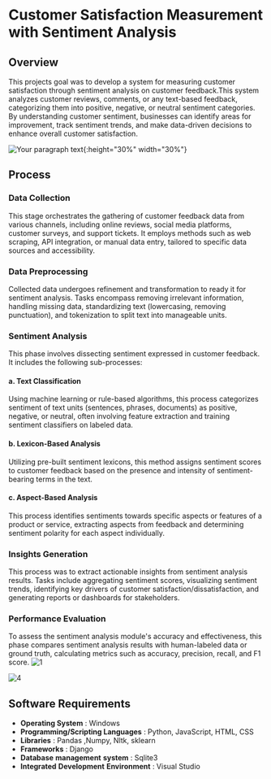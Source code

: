 # Customer Satisfaction Measurement with Sentiment Analysis
## Overview 
This projects goal was to develop a system for measuring customer satisfaction through sentiment analysis on customer feedback.This system analyzes customer reviews, comments, or any text-based feedback, categorizing them into positive, negative, or neutral sentiment categories.  By understanding customer sentiment, businesses can identify areas for improvement, track sentiment trends, and make data-driven decisions to enhance overall customer satisfaction.

![Your paragraph text](https://github.com/saimaansi13/Customer-Satisfaction-Measurement-with-Sentiment-Analysis/assets/125540201/dcfd6667-b7ad-4f83-8b0e-fcda162ff663){:height="30%" width="30%"}

## Process

### Data Collection
This stage orchestrates the gathering of customer feedback data from various channels, including online reviews, social media platforms, customer surveys, and support tickets. It employs methods such as web scraping, API integration, or manual data entry, tailored to specific data sources and accessibility.
### Data Preprocessing
Collected data undergoes refinement and transformation to ready it for sentiment analysis. Tasks encompass removing irrelevant information, handling missing data, standardizing text (lowercasing, removing punctuation), and tokenization to split text into manageable units.
### Sentiment Analysis
This phase involves dissecting sentiment expressed in customer feedback. It includes the following sub-processes:
#### a. Text Classification
Using machine learning or rule-based algorithms, this process categorizes sentiment of text units (sentences, phrases, documents) as positive, negative, or neutral, often involving feature extraction and training sentiment classifiers on labeled data.
#### b. Lexicon-Based Analysis
Utilizing pre-built sentiment lexicons, this method assigns sentiment scores to customer feedback based on the presence and intensity of sentiment-bearing terms in the text.
#### c. Aspect-Based Analysis
This process identifies sentiments towards specific aspects or features of a product or service, extracting aspects from feedback and determining sentiment polarity for each aspect individually.
### Insights Generation
This process was to extract actionable insights from sentiment analysis results. Tasks include aggregating sentiment scores, visualizing sentiment trends, identifying key drivers of customer satisfaction/dissatisfaction, and generating reports or dashboards for stakeholders.
### Performance Evaluation
To assess the sentiment analysis module's accuracy and effectiveness, this phase compares sentiment analysis results with human-labeled data or ground truth, calculating metrics such as accuracy, precision, recall, and F1 score.
![1](https://github.com/saimaansi13/Customer-Satisfaction-Measurement-with-Sentiment-Analysis/assets/125540201/17aaf664-dfc5-4836-8ee6-a0b707ff9297)

![4](https://github.com/saimaansi13/Customer-Satisfaction-Measurement-with-Sentiment-Analysis/assets/125540201/8eab0f2c-34b1-4495-82c7-1ef75b64c175)

## Software Requirements
- **Operating System**  :  Windows 
- **Programming/Scripting Languages**  :  Python, JavaScript, HTML, CSS
- **Libraries** : Pandas ,Numpy, Nltk, sklearn
- **Frameworks**  : Django
- **Database** **management** **system** :  Sqlite3
- **Integrated** **Development** **Environment** :  Visual Studio


